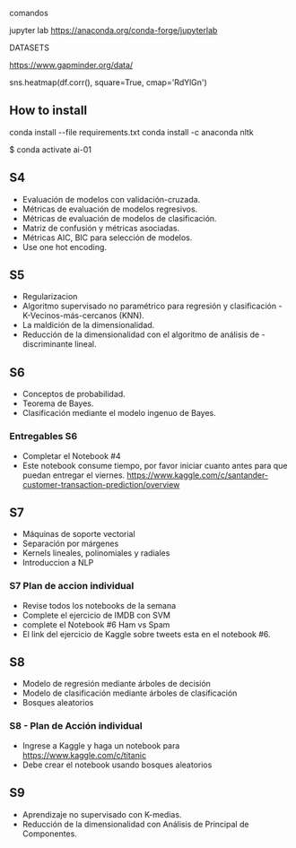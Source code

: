 comandos

jupyter lab
https://anaconda.org/conda-forge/jupyterlab


DATASETS

https://www.gapminder.org/data/


sns.heatmap(df.corr(), square=True, cmap='RdYlGn')

## How to install
conda install --file requirements.txt
conda install -c anaconda nltk

 $ conda activate ai-01

## S4
- Evaluación de modelos con validación-cruzada.
- Métricas de evaluación de modelos regresivos.
- Métricas de evaluación de modelos de clasificación.
- Matriz de confusión y métricas asociadas.
- Métricas AIC, BIC para selección de modelos.
- Use one hot encoding.

## S5
- Regularizacion
- Algoritmo supervisado no paramétrico para regresión y clasificación - K-Vecinos-más-cercanos (KNN).
- La maldición de la dimensionalidad.
- Reducción de la dimensionalidad con el algoritmo de análisis de - discriminante lineal.

## S6
- Conceptos de probabilidad.
- Teorema de Bayes.
- Clasificación mediante el modelo ingenuo de Bayes.

### Entregables S6
- Completar el Notebook #4
- Este notebook consume tiempo, por favor iniciar cuanto antes para que puedan entregar el viernes. https://www.kaggle.com/c/santander-customer-transaction-prediction/overview

## S7
- Máquinas de soporte vectorial
- Separación por márgenes
- Kernels lineales, polinomiales y radiales
- Introduccion a NLP

### S7 Plan de accion individual
- Revise todos los notebooks de la semana
- Complete el ejercicio de IMDB con SVM
- complete el Notebook #6 Ham vs Spam
- El link del ejercicio de Kaggle sobre tweets esta en el notebook #6.

## S8
- Modelo de regresión mediante árboles de decisión
- Modelo de clasificación mediante árboles de clasificación
- Bosques aleatorios

### S8 - Plan de Acción individual

- Ingrese a Kaggle y haga un notebook para https://www.kaggle.com/c/titanic 
- Debe crear el notebook usando bosques aleatorios

## S9 
- Aprendizaje no supervisado con K-medias.
- Reducción de la dimensionalidad con Análisis de Principal de Componentes.
